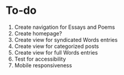 # To-do

1. Create navigation for Essays and Poems
2. Create homepage?
3. Create view for syndicated Words entries
4. Create view for categorized posts
5. Create view for full Words entries
6. Test for accessibility
7. Mobile responsiveness